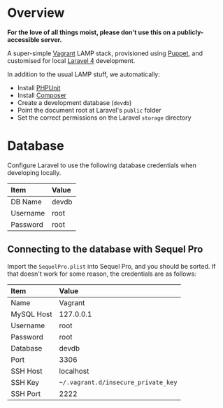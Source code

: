 # Overview

**For the love of all things moist, please don't use this on a publicly-accessible server.**

A super-simple [Vagrant][vagrant] LAMP stack, provisioned using [Puppet], and customised for local [Laravel 4][laravel] development.

[laravel]: http://laravel.com/
[puppet]: http://www.phpunit.de/manual/current/en/index.html
[vagrant]: http://vagrantup.com/

In addition to the usual LAMP stuff, we automatically:

- Install [PHPUnit][phpunit]
- Install [Composer][composer]
- Create a development database (`devdb`)
- Point the document root at Laravel's `public` folder
- Set the correct permissions on the Laravel `storage` directory

[phpunit]: http://www.phpunit.de/manual/current/en/index.html
[composer]: http://getcomposer.org/

# Database
Configure Laravel to use the following database credentials when developing locally.

| Item     | Value |
|:---------|:------|
| DB Name  | devdb |
| Username | root  |
| Password | root  |

## Connecting to the database with Sequel Pro
Import the `SequelPro.plist` into Sequel Pro, and you should be sorted. If that doesn't work for some reason, the credentials are as follows:

| Item       | Value 							   |
|:-----------|:------------------------------------|
| Name 		 | Vagrant			   				   |
| MySQL Host | 127.0.0.1 						   |
| Username   | root      						   |
| Password   | root      						   |
| Database   | devdb     						   |
| Port       | 3306      						   |
| SSH Host   | localhost 						   |
| SSH Key    | `~/.vagrant.d/insecure_private_key` |
| SSH Port   | 2222                                |